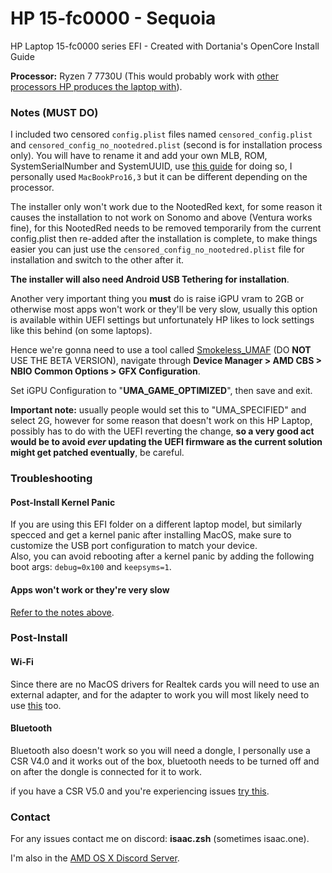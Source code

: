 # HP 15-fc0000 - Sequoia
HP Laptop 15-fc0000 series EFI - Created with Dortania's OpenCore Install Guide

**Processor:** Ryzen 7 7730U (This would probably work with [other processors HP produces the laptop with](https://support.hp.com/us-en/document/ish_7412013-7412050-16)).

### Notes (MUST DO)
I included two censored `config.plist` files named `censored_config.plist` and `censored_config_no_nootedred.plist` (second is for installation process only). You will have to rename it and add your own MLB, ROM, SystemSerialNumber and SystemUUID, use [this guide](https://dortania.github.io/OpenCore-Install-Guide/AMD/zen.html#platforminfo) for doing so, I personally used `MacBookPro16,3` but it can be different depending on the processor.

The installer only won't work due to the NootedRed kext, for some reason it causes the installation to not work on Sonomo and above (Ventura works fine), for this NootedRed needs to be removed temporarily from the current config.plist then re-added after the installation is complete, to make things easier you can just use the `censored_config_no_nootedred.plist` file for installation and switch to the other after it.

**The installer will also need Android USB Tethering for installation**.

Another very important thing you **must** do is raise iGPU vram to 2GB or otherwise most apps won't work or they'll be very slow, usually this option is available within UEFI settings but unfortunately HP likes to lock settings like this behind (on some laptops).

Hence we're gonna need to use a tool called [Smokeless_UMAF](https://github.com/DavidS95/Smokeless_UMAF) (DO **NOT** USE THE BETA VERSION), navigate through **Device Manager > AMD CBS > NBIO Common Options > GFX Configuration**.

Set iGPU Configuration to "**UMA_GAME_OPTIMIZED**", then save and exit. 

**Important note:** usually people would set this to "UMA_SPECIFIED" and select 2G, however for some reason that doesn't work on this HP Laptop, possibly has to do with the UEFI reverting the change, **so a very good act would be to avoid *ever* updating the UEFI firmware as the current solution might get patched eventually**, be careful.

### Troubleshooting
#### Post-Install Kernel Panic 
If you are using this EFI folder on a different laptop model, but similarly specced and get a kernel panic after installing MacOS, make sure to customize the USB port configuration to match your device.<br/> 
Also, you can avoid rebooting after a kernel panic by adding the following boot args: `debug=0x100` and `keepsyms=1`.

#### Apps won't work or they're very slow
[Refer to the notes above](https://github.com/Isaac-zsh/HP-15-fc0000-Ryzentosh-Hackintosh/tree/main?tab=readme-ov-file#notes-must-do).

### Post-Install
#### Wi-Fi 
Since there are no MacOS drivers for Realtek cards you will need to use an external adapter, and for the adapter to work you will most likely need to use [this](https://github.com/chris1111/Wireless-USB-Big-Sur-Adapter) too.

#### Bluetooth 
Bluetooth also doesn't work so you will need a dongle, I personally use a CSR V4.0 and it works out of the box, bluetooth needs to be turned off and on after the dongle is connected for it to work.

if you have a CSR V5.0 and you're experiencing issues [try this](https://www.reddit.com/r/hackintosh/comments/1g4z5te/how_to_make_generic_csr_usb_bluetooth_5040_dongle/).

### Contact
For any issues contact me on discord: **isaac.zsh** (sometimes isaac.one).

I'm also in the [AMD OS X Discord Server](https://discord.com/invite/EfCYAJW).
